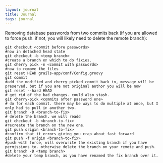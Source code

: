 ```yaml
---
layout: journal
title: Journal
tags: journal
---
```


Removing database passwords from two commits back (if you are allowed to force push. if not, you will likely need to delete the remote branch):

    git checkout <commit before passwords>
    #now in detached head state
    git checkout -b <temp branch>
    #create a branch on which to do fixies.
    git cherry pick -n <commit with passwords>
    #now to remove the files
    git reset HEAD grails-app/conf/Config.groovy
    git commit
    #add the modified and cherry picked commit back in, message will be preserved, but if you are not original author you will be now
    git reset --hard HEAD
    # get rid of the bad changes. could also stash.
    git cherry-pick <commits after password one>
    # do for each commit. there may be ways to do multiple at once, but I only had to pull in another two.
    git branch -D <branch-to-fix>
    # delete the branch. we will readd
    git checkout -b <branch-to-fix>
    #recreate the branch on the new one.
    git push origin <branch-to-fix>
    #confirm that it errors giving you crap about fast forward
    git push -f origin <branch-to-fix>
    #push with force, will overwrite the existing branch if you have permissions to. otherwise delete the branch on your remote and push.
    git branch -D <temp branch>
    #delete your temp branch, as you have renamed the fix branch over it.
